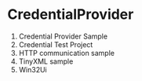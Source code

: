# CredentialProvider

 1. Credential Provider Sample
 2. Credential Test Project
 3. HTTP communication sample
 4. TinyXML sample
 5. Win32Ui
